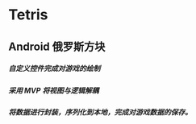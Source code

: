 # Tetris
## Android 俄罗斯方块
##### 自定义控件完成对游戏的绘制
##### 采用 MVP 将视图与逻辑解耦
##### 将数据进行封装，序列化到本地，完成对游戏数据的保存。

